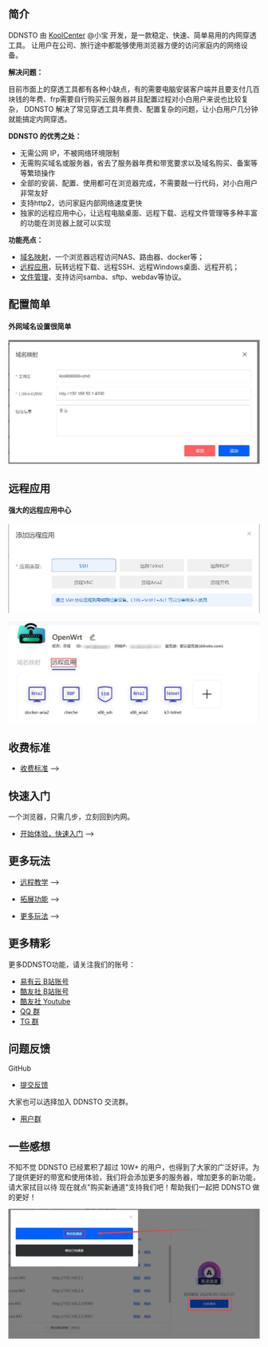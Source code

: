 ## 简介

DDNSTO 由 [KoolCenter](https://www.koolcenter.com/) @小宝 开发，是一款稳定、快速、简单易用的内网穿透工具。
让用户在公司、旅行途中都能够使用浏览器方便的访问家庭内的网络设备。

**解决问题：**

目前市面上的穿透工具都有各种小缺点，有的需要电脑安装客户端并且要支付几百块钱的年费、frp需要自行购买云服务器并且配置过程对小白用户来说也比较复杂，
DDNSTO 解决了常见穿透工具年费贵、配置复杂的问题，让小白用户几分钟就能搞定内网穿透。

**DDNSTO 的优秀之处：**

* 无需公网 IP，不被网络环境限制
* 无需购买域名或服务器，省去了服务器年费和带宽要求以及域名购买、备案等等繁琐操作
* 全部的安装、配置、使用都可在浏览器完成，不需要敲一行代码，对小白用户非常友好
* 支持http2，访问家庭内部网络速度更快
* 独家的远程应用中心，让远程电脑桌面、远程下载、远程文件管理等多种丰富的功能在浏览器上就可以实现

**功能亮点：**

* [域名映射](/zh/guide/ddnsto/start.md)，一个浏览器远程访问NAS、路由器、docker等；
* [远程应用](/zh/guide/ddnsto/cloudapp.md)，玩转远程下载、远程SSH、远程Windows桌面、远程开机；
* [文件管理](/zh/guide/ddnsto/ddnstofile.md#文件管理)，支持访问samba、sftp、webdav等协议。

## 配置简单
#### 外网域名设置很简单

  ![image-20210202235150872](./koolshare_merlin/image-20210202235150872.png)

## 远程应用
#### 强大的远程应用中心

  ![CloudApp](./cloudapp/cloudapp.jpeg)

  ![CloudApp](./cloudapp/cloudapp210509.jpeg)

## 收费标准

  * [收费标准](/zh/guide/ddnsto/pay.md) -->

## 快速入门

一个浏览器，只需几步，立刻回到内网。

  * [开始体验，快速入门](/zh/guide/ddnsto/start.md) -->

## 更多玩法

  * [远程教学](/zh/guide/ddnsto/cloudapp.md) -->

  * [拓展功能](/zh/guide/ddnsto/ddnstofile.md) -->

  * [更多玩法](/zh/guide/ddnsto/scene.md) -->

## 更多精彩

更多DDNSTO功能，请关注我们的账号：

* [易有云 B站账号](https://space.bilibili.com/626572404?spm_id_from=333.337.0.0)
* [酷友社 B站账号](https://space.bilibili.com/1492058311?spm_id_from=333.788.0.0)
* [酷友社 Youtube](https://www.youtube.com/channel/UCvENMyIFurJi_SrnbnbyiZw)
* [QQ 群](https://www.koolcenter.com/posts/117)
* [TG 群](https://t.me/+QwxW7aimSMeRdQJX)

## 问题反馈

GitHub
* [提交反馈](https://github.com/linkease/ddnsto/issues)

大家也可以选择加入 DDNSTO 交流群。

* [用户群](https://www.koolcenter.com/posts/117)

## 一些感想

不知不觉 DDNSTO 已经累积了超过 10W+ 的用户，也得到了大家的广泛好评。为了提供更好的带宽和使用体验，我们将会添加更多的服务器，增加更多的新功能，请大家拭目以待
现在就点"购买新通道"支持我们吧！帮助我们一起把 DDNSTO 做的更好！

![image-20210203212255250](./koolshare_merlin/image-20210203212255250.png)

<!-- ## 下一步 DDNSTO 开发计划

1. debian 系统的安装
2. 远程开机

## 更新日志

[查看日志](https://github.com/linkease/ddnsto/blob/master/CHANGELOG.md)

#### 20210311

1. 支持远程下载
2. 支持远程SSH
3. 支持远程RDP
4. 支持远程VNC

#### 20210302
支持 ReadyNAS

#### 20210220
支持 QNAP

#### 20210207
支持 Openwrt

#### 20210128
支持 Synology

#### 20210112
支持多服务器

#### 20170912
第一代 DDNSTO 上线，支持 Merlin，以及 Koolshare LEDE 路由器，并免费提供 3 年服务 -->
